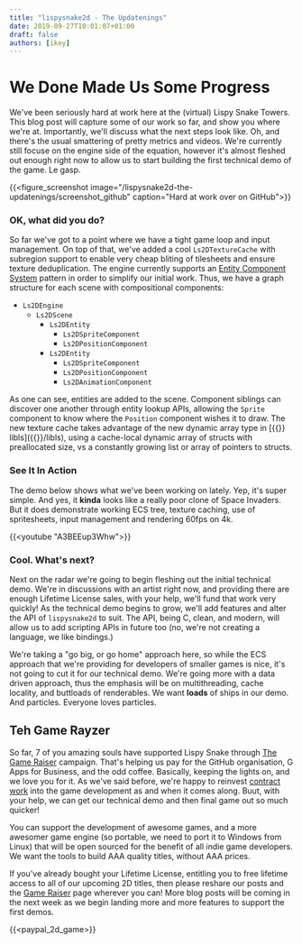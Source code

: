 ```yaml
---
title: "lispysnake2d - The Updatenings"
date: 2019-09-27T10:01:07+01:00
draft: false
authors: [ikey]
---
```


# We Done Made Us Some Progress

We've been seriously hard at work here at the (virtual) Lispy Snake Towers. This blog post will capture some of our work so far,
and show you where we're at. Importantly, we'll discuss what the next steps look like. Oh, and there's the usual smattering of
pretty metrics and videos. We're currently still focuse on the engine side of the equation, however it's almost fleshed out enough right now to allow us
to start building the first technical demo of the game. Le gasp.

{{<figure_screenshot image="/lispysnake2d-the-updatenings/screenshot_github" caption="Hard at work over on GitHub">}}

### OK, what did you do?

So far we've got to a point where we have a tight game loop and input management. On top of that, we've added a cool `Ls2DTextureCache` with
subregion support to enable very cheap bliting of tilesheets and ensure texture deduplication. The engine currently supports an [Entity Component System](https://en.wikipedia.org/wiki/Entity_component_system)
pattern in order to simplify our initial work. Thus, we have a graph structure for each scene with compositional components:

 - `Ls2DEngine`
    - `Ls2DScene`
        - `Ls2DEntity`
            - `Ls2DSpriteComponent`
            - `Ls2DPositionComponent`
        - `Ls2DEntity`
            - `Ls2DSpriteComponent`
            - `Ls2DPositionComponent`
            - `Ls2DAnimationComponent`

As one can see, entities are added to the scene. Component siblings can discover one another through entity lookup APIs, allowing the `Sprite` component to know where
the `Position` component wishes it to draw. The new texture cache takes advantage of the new dynamic array type in [{{<fontawesome fab fa-github>}} libls]({{<param SocialGithub>}}/libls), using a cache-local dynamic array of structs
with preallocated size, vs a constantly growing list or array of pointers to structs.

### See It In Action

The demo below shows what we've been working on lately. Yep, it's super simple. And yes, it **kinda** looks like a really poor
clone of Space Invaders. But it does demonstrate working ECS tree, texture caching, use of spritesheets, input management
and rendering 60fps on 4k.

{{<youtube "A3BEEup3Whw">}}


### Cool. What's next?

Next on the radar we're going to begin fleshing out the initial technical demo. We're in discussions with an artist right now, and providing
there are enough Lifetime License sales, with your help, we'll fund that work very quickly! As the technical demo begins to grow, we'll
add features and alter the API of `lispysnake2d` to suit. The API, being C, clean, and modern, will allow us to add scripting APIs
in future too (no, we're not creating a language, we like bindings.)

We're taking a "go big, or go home" approach here, so while the ECS approach that we're providing for developers of smaller games is nice, it's not going to cut
it for our technical demo. We're going more with a data driven approach, thus the emphasis will be on multithreading, cache locality, and buttloads of renderables.
We want **loads** of ships in our demo. And particles. Everyone loves particles.

## Teh Game Rayzer

So far, 7 of you amazing souls have supported Lispy Snake through [The Game Raiser](/the-game-raiser) campaign. That's helping us pay for the GitHub organisation,
G Apps for Business, and the odd coffee. Basically, keeping the lights on, and we love you for it. As we've said before, we're happy to reinvest [contract work](/about/)
into the game development as and when it comes along. Buut, with your help, we can get our technical demo and then final game out so much quicker!

You can support the development of awesome games, and a more awesomer game engine (so portable, we need to port it to Windows from Linux) that will be open
sourced for the benefit of all indie game developers. We want the tools to build AAA quality titles, without AAA prices.

If you've already bought your Lifetime License, entitling you to free lifetime access to all of our upcoming 2D titles, then please reshare our posts and the
[Game Raiser](/the-game-raiser/) page wherever you can! More blog posts will be coming in the next week as we begin landing more and more features to support
the first demos.

{{<paypal_2d_game>}}
